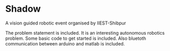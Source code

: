 # Shadow
A vision guided robotic event organised by IIEST-Shibpur

The problem statement is included. It is an interesting autonomous robotics problem. Some basic code to get started is included. Also bluetoth communication between arduino and matlab is included.
